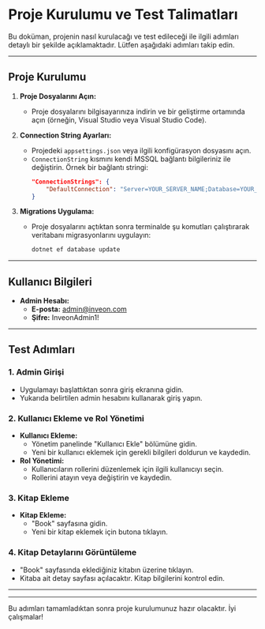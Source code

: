 # Proje Kurulumu ve Test Talimatları

Bu doküman, projenin nasıl kurulacağı ve test edileceği ile ilgili adımları detaylı bir şekilde açıklamaktadır. Lütfen aşağıdaki adımları takip edin.

---

## Proje Kurulumu

1. **Proje Dosyalarını Açın:**
   - Proje dosyalarını bilgisayarınıza indirin ve bir geliştirme ortamında açın (örneğin, Visual Studio veya Visual Studio Code).

2. **Connection String Ayarları:**
   - Projedeki `appsettings.json` veya ilgili konfigürasyon dosyasını açın.
   - `ConnectionString` kısmını kendi MSSQL bağlantı bilgileriniz ile değiştirin. Örnek bir bağlantı stringi:
     ```json
     "ConnectionStrings": {
         "DefaultConnection": "Server=YOUR_SERVER_NAME;Database=YOUR_DATABASE_NAME;User Id=YOUR_USERNAME;Password=YOUR_PASSWORD;"
     }
     ```

3. **Migrations Uygulama:**
   - Proje dosyalarını açtıktan sonra terminalde şu komutları çalıştırarak veritabanı migrasyonlarını uygulayın:
     ```bash
     dotnet ef database update
     ```

---

## Kullanıcı Bilgileri

- **Admin Hesabı:**
  - **E-posta:** admin@inveon.com
  - **Şifre:** InveonAdmin1!

---

## Test Adımları

### 1. Admin Girişi
   - Uygulamayı başlattıktan sonra giriş ekranına gidin.
   - Yukarıda belirtilen admin hesabını kullanarak giriş yapın.

### 2. Kullanıcı Ekleme ve Rol Yönetimi
   - **Kullanıcı Ekleme:**
     - Yönetim panelinde "Kullanıcı Ekle" bölümüne gidin.
     - Yeni bir kullanıcı eklemek için gerekli bilgileri doldurun ve kaydedin.
   - **Rol Yönetimi:**
     - Kullanıcıların rollerini düzenlemek için ilgili kullanıcıyı seçin.
     - Rollerini atayın veya değiştirin ve kaydedin.

### 3. Kitap Ekleme
   - **Kitap Ekleme:**
     - "Book" sayfasına gidin.
     - Yeni bir kitap eklemek için butona tıklayın.

### 4. Kitap Detaylarını Görüntüleme
   - "Book" sayfasında eklediğiniz kitabın üzerine tıklayın.
   - Kitaba ait detay sayfası açılacaktır. Kitap bilgilerini kontrol edin.

---

---

Bu adımları tamamladıktan sonra proje kurulumunuz hazır olacaktır. İyi çalışmalar!

